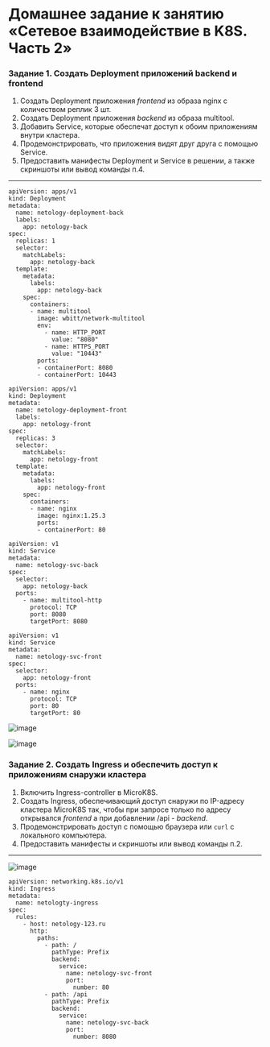 # Домашнее задание к занятию «Сетевое взаимодействие в K8S. Часть 2»

### Задание 1. Создать Deployment приложений backend и frontend

1. Создать Deployment приложения _frontend_ из образа nginx с количеством реплик 3 шт.
2. Создать Deployment приложения _backend_ из образа multitool. 
3. Добавить Service, которые обеспечат доступ к обоим приложениям внутри кластера. 
4. Продемонстрировать, что приложения видят друг друга с помощью Service.
5. Предоставить манифесты Deployment и Service в решении, а также скриншоты или вывод команды п.4.

------
```
apiVersion: apps/v1
kind: Deployment
metadata:
  name: netology-deployment-back
  labels:
    app: netology-back
spec:
  replicas: 1
  selector:
    matchLabels:
      app: netology-back
  template:
    metadata:
      labels:
        app: netology-back
    spec:
      containers:
      - name: multitool
        image: wbitt/network-multitool
        env:
          - name: HTTP_PORT
            value: "8080"
          - name: HTTPS_PORT
            value: "10443"
        ports:
        - containerPort: 8080
        - containerPort: 10443
```

```
apiVersion: apps/v1
kind: Deployment
metadata:
  name: netology-deployment-front
  labels:
    app: netology-front
spec:
  replicas: 3
  selector:
    matchLabels:
      app: netology-front
  template:
    metadata:
      labels:
        app: netology-front
    spec:
      containers:
      - name: nginx
        image: nginx:1.25.3
        ports:
        - containerPort: 80
```

```
apiVersion: v1
kind: Service
metadata:
  name: netology-svc-back
spec:
  selector:
    app: netology-back
  ports:
    - name: multitool-http
      protocol: TCP
      port: 8080
      targetPort: 8080
```


```
apiVersion: v1
kind: Service
metadata:
  name: netology-svc-front
spec:
  selector:
    app: netology-front
  ports:
    - name: nginx
      protocol: TCP
      port: 80
      targetPort: 80
```

![image](https://github.com/YagudinTimur/devops-netelogy/assets/42189764/fae96b34-ad69-4174-a73b-8e4d98845991)

![image](https://github.com/YagudinTimur/devops-netelogy/assets/42189764/3155dca4-3928-4de8-8836-b238633b3ed9)


### Задание 2. Создать Ingress и обеспечить доступ к приложениям снаружи кластера

1. Включить Ingress-controller в MicroK8S.
2. Создать Ingress, обеспечивающий доступ снаружи по IP-адресу кластера MicroK8S так, чтобы при запросе только по адресу открывался _frontend_ а при добавлении /api - _backend_.
3. Продемонстрировать доступ с помощью браузера или `curl` с локального компьютера.
4. Предоставить манифесты и скриншоты или вывод команды п.2.

------

![image](https://github.com/YagudinTimur/devops-netelogy/assets/42189764/c54583c1-21a5-4854-bf63-fe988d3480bc)

```
apiVersion: networking.k8s.io/v1
kind: Ingress
metadata:
  name: netologty-ingress
spec:
  rules:
    - host: netology-123.ru
      http:
        paths:
          - path: /
            pathType: Prefix
            backend:
              service:
                name: netology-svc-front
                port:
                  number: 80
          - path: /api
            pathType: Prefix
            backend:
              service:
                name: netology-svc-back
                port:
                  number: 8080
```

